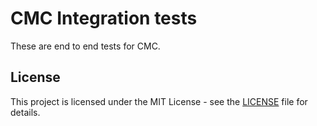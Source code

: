 # CMC Integration tests

These are end to end tests for CMC.

## License

This project is licensed under the MIT License - see the [LICENSE](LICENSE.txt) file for details.

